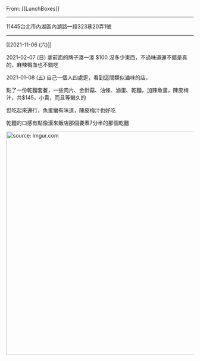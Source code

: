From: [[LunchBoxes]]

---

11445台北市內湖區內湖路一段323巷20弄1號

---

[[2021-11-06 (六)]]

2021-02-07 (日) 拿前面的牌子湊一湊 $100 沒多少東西，不過味道還不錯是真的，麻辣鴨血也不錯吃

2021-01-08 (五) 自己一個人四處逛，看到這間類似滷味的店，

點了一份乾麵套餐，一些肉片、金針菇、油條、滷蛋、乾麵，加辣魚蛋，陳皮梅汁，共$145，小貴，而且等蠻久的

但吃起來還行，魚蛋蠻有味道，陳皮梅汁也好吃

乾麵的口感有點像漢來飯店那個要煮7分半的那個乾麵

<a href="https://imgur.com/HdSESdl"><img src="https://i.imgur.com/HdSESdl.jpg" title="source: imgur.com" width=600 /></a>

